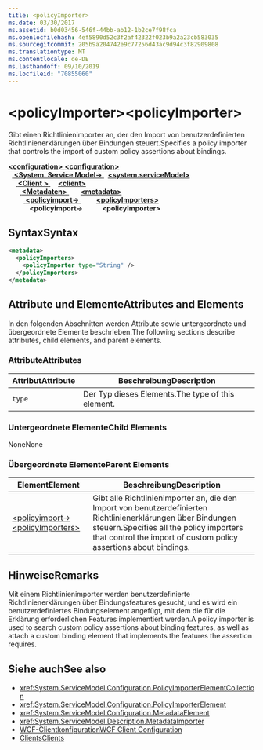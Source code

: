 ```yaml
---
title: <policyImporter>
ms.date: 03/30/2017
ms.assetid: b0d03456-546f-44bb-ab12-1b2ce7f98fca
ms.openlocfilehash: 4ef5890d52c3f2af42322f023b9a2a23cb583035
ms.sourcegitcommit: 205b9a204742e9c77256d43ac9d94c3f82909808
ms.translationtype: MT
ms.contentlocale: de-DE
ms.lasthandoff: 09/10/2019
ms.locfileid: "70855060"
---
```

# <a name="policyimporter"></a><span data-ttu-id="8fb9d-101">\<policyImporter></span><span class="sxs-lookup"><span data-stu-id="8fb9d-101">\<policyImporter></span></span>
<span data-ttu-id="8fb9d-102">Gibt einen Richtlinienimporter an, der den Import von benutzerdefinierten Richtlinienerklärungen über Bindungen steuert.</span><span class="sxs-lookup"><span data-stu-id="8fb9d-102">Specifies a policy importer that controls the import of custom policy assertions about bindings.</span></span>  
  
<span data-ttu-id="8fb9d-103">[ **\<configuration>** ](../configuration-element.md)</span><span class="sxs-lookup"><span data-stu-id="8fb9d-103">[**\<configuration>**](../configuration-element.md)</span></span>\
<span data-ttu-id="8fb9d-104">&nbsp;&nbsp;[ **\<System. Service Model->** ](system-servicemodel.md)</span><span class="sxs-lookup"><span data-stu-id="8fb9d-104">&nbsp;&nbsp;[**\<system.serviceModel>**](system-servicemodel.md)</span></span>\
<span data-ttu-id="8fb9d-105">&nbsp;&nbsp;&nbsp;&nbsp;[ **\<Client >** ](client.md)</span><span class="sxs-lookup"><span data-stu-id="8fb9d-105">&nbsp;&nbsp;&nbsp;&nbsp;[**\<client>**](client.md)</span></span>\
<span data-ttu-id="8fb9d-106">&nbsp;&nbsp;&nbsp;&nbsp;&nbsp;&nbsp;[ **\<Metadaten>** ](metadata.md)</span><span class="sxs-lookup"><span data-stu-id="8fb9d-106">&nbsp;&nbsp;&nbsp;&nbsp;&nbsp;&nbsp;[**\<metadata>**](metadata.md)</span></span>\
<span data-ttu-id="8fb9d-107">&nbsp;&nbsp;&nbsp;&nbsp;&nbsp;&nbsp;&nbsp;&nbsp;[ **\<policyimport->** ](policyimporters.md)</span><span class="sxs-lookup"><span data-stu-id="8fb9d-107">&nbsp;&nbsp;&nbsp;&nbsp;&nbsp;&nbsp;&nbsp;&nbsp;[**\<policyImporters>**](policyimporters.md)</span></span>  
<span data-ttu-id="8fb9d-108">&nbsp;&nbsp;&nbsp;&nbsp;&nbsp;&nbsp;&nbsp;&nbsp;&nbsp;&nbsp; **\<policyimport->**</span><span class="sxs-lookup"><span data-stu-id="8fb9d-108">&nbsp;&nbsp;&nbsp;&nbsp;&nbsp;&nbsp;&nbsp;&nbsp;&nbsp;&nbsp;**\<policyImporter>**</span></span>  
  
## <a name="syntax"></a><span data-ttu-id="8fb9d-109">Syntax</span><span class="sxs-lookup"><span data-stu-id="8fb9d-109">Syntax</span></span>  
  
```xml  
<metadata>
  <policyImporters>
    <policyImporter type="String" />
  </policyImporters>
</metadata>
```  
  
## <a name="attributes-and-elements"></a><span data-ttu-id="8fb9d-110">Attribute und Elemente</span><span class="sxs-lookup"><span data-stu-id="8fb9d-110">Attributes and Elements</span></span>  
 <span data-ttu-id="8fb9d-111">In den folgenden Abschnitten werden Attribute sowie untergeordnete und übergeordnete Elemente beschrieben.</span><span class="sxs-lookup"><span data-stu-id="8fb9d-111">The following sections describe attributes, child elements, and parent elements.</span></span>  
  
### <a name="attributes"></a><span data-ttu-id="8fb9d-112">Attribute</span><span class="sxs-lookup"><span data-stu-id="8fb9d-112">Attributes</span></span>  
  
|<span data-ttu-id="8fb9d-113">Attribut</span><span class="sxs-lookup"><span data-stu-id="8fb9d-113">Attribute</span></span>|<span data-ttu-id="8fb9d-114">Beschreibung</span><span class="sxs-lookup"><span data-stu-id="8fb9d-114">Description</span></span>|  
|---------------|-----------------|  
|`type`|<span data-ttu-id="8fb9d-115">Der Typ dieses Elements.</span><span class="sxs-lookup"><span data-stu-id="8fb9d-115">The type of this element.</span></span>|  
  
### <a name="child-elements"></a><span data-ttu-id="8fb9d-116">Untergeordnete Elemente</span><span class="sxs-lookup"><span data-stu-id="8fb9d-116">Child Elements</span></span>  
 <span data-ttu-id="8fb9d-117">None</span><span class="sxs-lookup"><span data-stu-id="8fb9d-117">None</span></span>  
  
### <a name="parent-elements"></a><span data-ttu-id="8fb9d-118">Übergeordnete Elemente</span><span class="sxs-lookup"><span data-stu-id="8fb9d-118">Parent Elements</span></span>  
  
|<span data-ttu-id="8fb9d-119">Element</span><span class="sxs-lookup"><span data-stu-id="8fb9d-119">Element</span></span>|<span data-ttu-id="8fb9d-120">Beschreibung</span><span class="sxs-lookup"><span data-stu-id="8fb9d-120">Description</span></span>|  
|-------------|-----------------|  
|[<span data-ttu-id="8fb9d-121">\<policyimport-></span><span class="sxs-lookup"><span data-stu-id="8fb9d-121">\<policyImporters></span></span>](policyimporters.md)|<span data-ttu-id="8fb9d-122">Gibt alle Richtlinienimporter an, die den Import von benutzerdefinierten Richtlinienerklärungen über Bindungen steuern.</span><span class="sxs-lookup"><span data-stu-id="8fb9d-122">Specifies all the policy importers that control the import of custom policy assertions about bindings.</span></span>|  
  
## <a name="remarks"></a><span data-ttu-id="8fb9d-123">Hinweise</span><span class="sxs-lookup"><span data-stu-id="8fb9d-123">Remarks</span></span>  
 <span data-ttu-id="8fb9d-124">Mit einem Richtlinienimporter werden benutzerdefinierte Richtlinienerklärungen über Bindungsfeatures gesucht, und es wird ein benutzerdefiniertes Bindungselement angefügt, mit dem die für die Erklärung erforderlichen Features implementiert werden.</span><span class="sxs-lookup"><span data-stu-id="8fb9d-124">A policy importer is used to search custom policy assertions about binding features, as well as attach a custom binding element that implements the features the assertion requires.</span></span>  
  
## <a name="see-also"></a><span data-ttu-id="8fb9d-125">Siehe auch</span><span class="sxs-lookup"><span data-stu-id="8fb9d-125">See also</span></span>

- <xref:System.ServiceModel.Configuration.PolicyImporterElementCollection>
- <xref:System.ServiceModel.Configuration.PolicyImporterElement>
- <xref:System.ServiceModel.Configuration.MetadataElement>
- <xref:System.ServiceModel.Description.MetadataImporter>
- [<span data-ttu-id="8fb9d-126">WCF-Clientkonfiguration</span><span class="sxs-lookup"><span data-stu-id="8fb9d-126">WCF Client Configuration</span></span>](../../../wcf/feature-details/client-configuration.md)
- [<span data-ttu-id="8fb9d-127">Clients</span><span class="sxs-lookup"><span data-stu-id="8fb9d-127">Clients</span></span>](../../../wcf/feature-details/clients.md)
